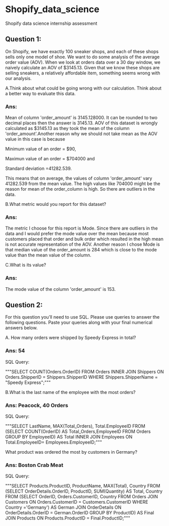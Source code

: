 # Shopify_data_science
Shopify data science internship assessment

## Question 1: 

On Shopify, we have exactly 100 sneaker shops, and each of these shops sells only one model of shoe. We want to do some analysis of the average order value (AOV). When we look at orders data over a 30 day window, we naively calculate an AOV of $3145.13. Given that we know these shops are selling sneakers, a relatively affordable item, something seems wrong with our analysis. 

A.Think about what could be going wrong with our calculation. Think about a better way to evaluate this data. 
  
  ### Ans: 
  Mean of column 'order_amount' is 3145.128000. It can be rounded to two decimal places then the answer is 3145.13. AOV of this dataset is wrongly calculated as $3145.13 as they took      the mean of the column 'order_amount'.Another reason why we should not take mean as the AOV value in this case is because 
  
  Minimum value of an order = $90,
  
  Maximun value of an order = $704000 and 
  
  Standard deviation =41282.539. 
  
  This means that on average, the values of column 'order_amount' vary 41282.539 from the mean value. The high values like 704000 might be the reason for mean of the order_column is high. So there are outliers in the data.
  
B.What metric would you report for this dataset?

  ### Ans: 
  The metric I choose for this report is Mode. Since there are outliers in the data and I would prefer the mode value over the mean because most customers placed that order and bulk order which resulted in the high mean is not accurate representation of the AOV. Another reason I chose Mode is that median value of the order_amount is 284 which is close to the mode value than the mean value of the column.

C.What is its value?

### Ans: 
The mode value of the column 'order_amount' is 153.

## Question 2: 

For this question you’ll need to use SQL. Please use queries to answer the following questions. Paste your queries along with your final numerical answers below.

A. How many orders were shipped by Speedy Express in total?

  ### Ans: 54
  
  SQL Query:
  
  """SELECT COUNT(Orders.OrderID) FROM Orders
  INNER JOIN Shippers ON Orders.ShipperID = Shippers.ShipperID
  WHERE Shippers.ShipperName = "Speedy Express";"""

  
B.What is the last name of the employee with the most orders?

  ### Ans: Peacock, 40 Orders
  
  SQL Query:
  
  """SELECT LastName, MAX(Total_Orders), Total.EmployeeID FROM (SELECT COUNT(OrderID) AS Total_Orders,EmployeeID FROM Orders
  GROUP BY EmployeeID) AS Total
  INNER JOIN Employees ON Total.EmployeeID= Employees.EmployeeID;"""

What product was ordered the most by customers in Germany?
  
  ### Ans: Boston Crab Meat
  
  SQL Query:
  
  """SELECT Products.ProductID, ProductName, MAX(Total), Country 
  FROM (SELECT OrderDetails.OrderID, ProductID, SUM(Quantity) AS Total, Country 
  FROM (SELECT OrderID, Orders.CustomerID, Country 
  FROM Orders
  JOIN Customers ON Orders.CustomerID = Customers.CustomerID
  WHERE Country ='Germany') AS German
  JOIN OrderDetails ON OrderDetails.OrderID = German.OrderID
  GROUP BY ProductID) AS Final
  JOIN Products ON Products.ProductID = Final.ProductID;"""






